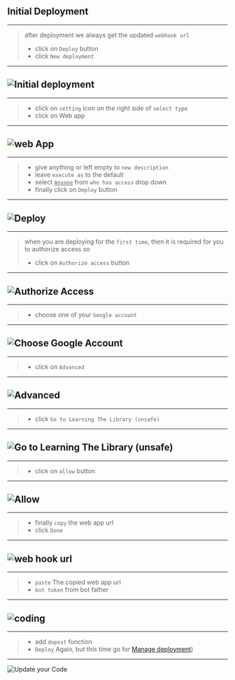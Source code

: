 ## Initial Deployment

---

> after deployment we always get the updated `webhook url`
>
> - click on `Deploy` button
> - click `New deployment`

---

## ![Initial deployment](/assets/G7.png)

---

> - click on `setting` icon on the right side of `select type`
> - click on Web app

---

## ![web App](/assets/G8.png)

---

> - give anything or left empty to `new description`
> - leave `execute as` to the default
> - select <u>`Anyone`</u> from `who has access` drop down
> - finally click on `Deploy` button

---

## ![Deploy](/assets/G9.png)

---

> when you are deploying for the `first time`, then it is required for you to authorize access so
>
> - click on `Authorize access` button

---

## ![Authorize Access](/assets/G10.png)

---

> - choose one of your `Google account`

---

## ![Choose Google Account](/assets/G11.png)

---

> - click on `Advanced`

---

## ![Advanced](/assets/G12.png)

---

> - click `Go to Learning The Library (unsafe)`

---

## ![Go to Learning The Library (unsafe)](/assets/G13.png)

---

> - click on `allow` button

---

## ![Allow](/assets/G14.png)

---

> - finally `copy` the web app url
> - click `Done`

---

## ![web hook url](/assets/G15.png)

---

> - `paste` The copied web app url
> - `bot token` from bot father

---

## ![coding](/assets/G16.png)

---

> - add `dopost` function
> - `Deploy` Again, but this time go for [Manage deployment](https://github.com/abdiu34567/telesn.js/blob/main/Deployments/Manage%20Deployment.md))

---

![Update your Code](../assets/G17.png)
